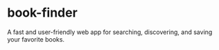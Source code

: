 # book-finder
A fast and user-friendly web app for searching, discovering, and saving your favorite books.
